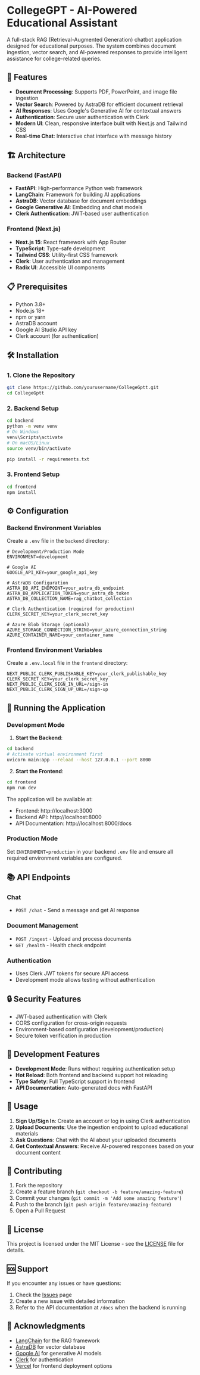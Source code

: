 # CollegeGPT - AI-Powered Educational Assistant

A full-stack RAG (Retrieval-Augmented Generation) chatbot application designed for educational purposes. The system combines document ingestion, vector search, and AI-powered responses to provide intelligent assistance for college-related queries.

## 🚀 Features

- **Document Processing**: Supports PDF, PowerPoint, and image file ingestion
- **Vector Search**: Powered by AstraDB for efficient document retrieval
- **AI Responses**: Uses Google's Generative AI for contextual answers
- **Authentication**: Secure user authentication with Clerk
- **Modern UI**: Clean, responsive interface built with Next.js and Tailwind CSS
- **Real-time Chat**: Interactive chat interface with message history

## 🏗️ Architecture

### Backend (FastAPI)
- **FastAPI**: High-performance Python web framework
- **LangChain**: Framework for building AI applications
- **AstraDB**: Vector database for document embeddings
- **Google Generative AI**: Embedding and chat models
- **Clerk Authentication**: JWT-based user authentication

### Frontend (Next.js)
- **Next.js 15**: React framework with App Router
- **TypeScript**: Type-safe development
- **Tailwind CSS**: Utility-first CSS framework
- **Clerk**: User authentication and management
- **Radix UI**: Accessible UI components

## 📋 Prerequisites

- Python 3.8+
- Node.js 18+
- npm or yarn
- AstraDB account
- Google AI Studio API key
- Clerk account (for authentication)

## 🛠️ Installation

### 1. Clone the Repository
```bash
git clone https://github.com/yourusername/CollegeGptt.git
cd CollegeGptt
```

### 2. Backend Setup

```bash
cd backend
python -m venv venv
# On Windows
venv\Scripts\activate
# On macOS/Linux
source venv/bin/activate

pip install -r requirements.txt
```

### 3. Frontend Setup

```bash
cd frontend
npm install
```

## ⚙️ Configuration

### Backend Environment Variables
Create a `.env` file in the `backend` directory:

```env
# Development/Production Mode
ENVIRONMENT=development

# Google AI
GOOGLE_API_KEY=your_google_api_key

# AstraDB Configuration
ASTRA_DB_API_ENDPOINT=your_astra_db_endpoint
ASTRA_DB_APPLICATION_TOKEN=your_astra_db_token
ASTRA_DB_COLLECTION_NAME=rag_chatbot_collection

# Clerk Authentication (required for production)
CLERK_SECRET_KEY=your_clerk_secret_key

# Azure Blob Storage (optional)
AZURE_STORAGE_CONNECTION_STRING=your_azure_connection_string
AZURE_CONTAINER_NAME=your_container_name
```

### Frontend Environment Variables
Create a `.env.local` file in the `frontend` directory:

```env
NEXT_PUBLIC_CLERK_PUBLISHABLE_KEY=your_clerk_publishable_key
CLERK_SECRET_KEY=your_clerk_secret_key
NEXT_PUBLIC_CLERK_SIGN_IN_URL=/sign-in
NEXT_PUBLIC_CLERK_SIGN_UP_URL=/sign-up
```

## 🚀 Running the Application

### Development Mode

1. **Start the Backend**:
```bash
cd backend
# Activate virtual environment first
uvicorn main:app --reload --host 127.0.0.1 --port 8000
```

2. **Start the Frontend**:
```bash
cd frontend
npm run dev
```

The application will be available at:
- Frontend: http://localhost:3000
- Backend API: http://localhost:8000
- API Documentation: http://localhost:8000/docs

### Production Mode

Set `ENVIRONMENT=production` in your backend `.env` file and ensure all required environment variables are configured.

## 📚 API Endpoints

### Chat
- `POST /chat` - Send a message and get AI response

### Document Management
- `POST /ingest` - Upload and process documents
- `GET /health` - Health check endpoint

### Authentication
- Uses Clerk JWT tokens for secure API access
- Development mode allows testing without authentication

## 🔒 Security Features

- JWT-based authentication with Clerk
- CORS configuration for cross-origin requests
- Environment-based configuration (development/production)
- Secure token verification in production

## 🧪 Development Features

- **Development Mode**: Runs without requiring authentication setup
- **Hot Reload**: Both frontend and backend support hot reloading
- **Type Safety**: Full TypeScript support in frontend
- **API Documentation**: Auto-generated docs with FastAPI

## 📱 Usage

1. **Sign Up/Sign In**: Create an account or log in using Clerk authentication
2. **Upload Documents**: Use the ingestion endpoint to upload educational materials
3. **Ask Questions**: Chat with the AI about your uploaded documents
4. **Get Contextual Answers**: Receive AI-powered responses based on your document content

## 🤝 Contributing

1. Fork the repository
2. Create a feature branch (`git checkout -b feature/amazing-feature`)
3. Commit your changes (`git commit -m 'Add some amazing feature'`)
4. Push to the branch (`git push origin feature/amazing-feature`)
5. Open a Pull Request

## 📄 License

This project is licensed under the MIT License - see the [LICENSE](LICENSE) file for details.

## 🆘 Support

If you encounter any issues or have questions:

1. Check the [Issues](https://github.com/yourusername/CollegeGptt/issues) page
2. Create a new issue with detailed information
3. Refer to the API documentation at `/docs` when the backend is running

## 🙏 Acknowledgments

- [LangChain](https://langchain.com/) for the RAG framework
- [AstraDB](https://astra.datastax.com/) for vector database
- [Google AI](https://ai.google.dev/) for generative AI models
- [Clerk](https://clerk.dev/) for authentication
- [Vercel](https://vercel.com/) for frontend deployment options
